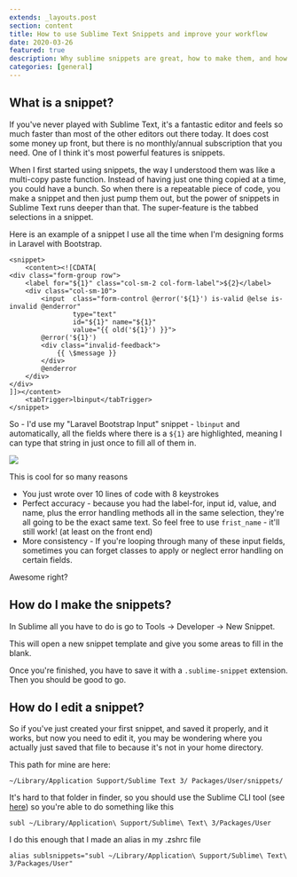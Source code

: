 ```yaml
---
extends: _layouts.post
section: content
title: How to use Sublime Text Snippets and improve your workflow
date: 2020-03-26
featured: true
description: Why sublime snippets are great, how to make them, and how to edit them
categories: [general]
---
```


## What is a snippet?

If you've never played with Sublime Text, it's a fantastic editor and feels so much faster than most of the other editors out there today.  It does cost some money up front, but there is no monthly/annual subscription that you need.  One of I think it's most powerful features is snippets.  

When I first started using snippets, the way I understood them was like a multi-copy paste function.  Instead of having just one thing copied at a time, you could have a bunch.  So when there is a repeatable piece of code, you make a snippet and then just pump them out, but the power of snippets in Sublime Text runs deeper than that.  The super-feature is the tabbed selections in a snippet.  

Here is an example of a snippet I use all the time when I'm designing forms in Laravel with Bootstrap.
```
<snippet>
    <content><![CDATA[
<div class="form-group row">
    <label for="${1}" class="col-sm-2 col-form-label">${2}</label>
    <div class="col-sm-10">
        <input  class="form-control @error('${1}') is-valid @else is-invalid @enderror" 
                type="text" 
                id="${1}" name="${1}"
                value="{{ old('${1}') }}">
        @error('${1}')
        <div class="invalid-feedback">
            {{ \$message }}
        </div>
        @enderror
    </div>
</div>
]]></content>
    <tabTrigger>lbinput</tabTrigger>
</snippet>
```

So - I'd use my "Laravel Bootstrap Input" snippet - `lbinput` and automatically, all the fields where there is a `${1}` are highlighted, meaning I can type that string in just once to fill all of them in.

<img src="/assets/images/post-3/lbinput.gif" class="w-full">

This is cool for so many reasons

* You just wrote over 10 lines of code with 8 keystrokes
* Perfect accuracy - because you had the label-for, input id, value, and name, plus the error handling methods all in the same selection, they're all going to be the exact same text.  So feel free to use `frist_name` - it'll still work! (at least on the front end)
* More consistency - If you're looping through many of these input fields, sometimes you can forget classes to apply or neglect error handling on certain fields. 

Awesome right?

## How do I make the snippets?

In Sublime all you have to do is go to Tools -> Developer -> New Snippet.

This will open a new snippet template and give you some areas to fill in the blank.

Once you're finished, you have to save it with a `.sublime-snippet` extension.  Then you should be good to go.


## How do I edit a snippet?

So if you've just created your first snippet, and saved it properly, and it works, but now you need to edit it, you may be wondering where you actually just saved that file to because it's not in your home directory.

This path for mine are here:
```
~/Library/Application Support/Sublime Text 3/ Packages/User/snippets/
```

It's hard to that folder in finder, so you should use the Sublime CLI tool (see <a href="https://www.sublimetext.com/docs/3/osx_command_line.html">here</a>) so you're able to do something like this
```
subl ~/Library/Application\ Support/Sublime\ Text\ 3/Packages/User
```

I do this enough that I made an alias in my .zshrc file
```
alias sublsnippets="subl ~/Library/Application\ Support/Sublime\ Text\ 3/Packages/User"
```
